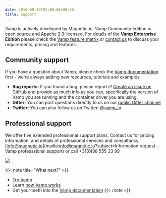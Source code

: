 ```yaml
---
date: 2016-09-13T09:00:00+00:00
title: support   
---
```

Vamp is actively developed by Magnetic.io. Vamp Community Edition is open source and Apache 2.0 licensed. For details of the **Vamp Enterprise Edition** please check the [Vamp feature matrix](/why-use-vamp/enterprise-edition/) or [contact us](mailto:info@magnetic.io) to discuss your requirements, pricing and features.

## Community support
If you have a question about Vamp, please check the [Vamp documentation](/documentation/using-vamp/artifacts) first  - we're always adding new resources, tutorials and examples.

* **Bug reports:** If you found a bug, please report it! [Create an issue on GitHub](https://github.com/magneticio/vamp/issues) and provide as much info as you can, specifically the version of Vamp you are running and the container driver you are using.
* **Gitter:** You can post questions directly to us on our [public Gitter channel](https://gitter.im/magneticio/vamp)  
* **Twitter:** You can also follow us on Twitter: [@vamp_io](https://twitter.com/vamp_io)

## Professional support
We offer five extended professional support plans. Contact us for pricing information, and details of professional services and consultancy: [info@magnetic.io](mailto:info@magnetic.io?subject=Information request - Vamp professsional support) or call +31(0)88 555 33 99

![](images/tables/201702-professional-support-plans.png)


{{< note title="What next?" >}}
* [Try Vamp](/documentation/installation/hello-world)
* Learn [how Vamp works](/documentation/how-vamp-works/architecture-and-components)
* Get your teeth into the [Vamp documentation](/documentation/using-vamp/artifacts)
{{< /note >}}
